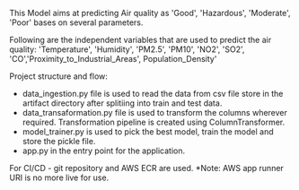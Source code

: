This Model aims at predicting Air quality as 'Good', 'Hazardous', 'Moderate', 'Poor' bases on several parameters.

Following are the independent variables that are used to predict the air quality:
'Temperature', 'Humidity', 'PM2.5', 'PM10', 'NO2', 'SO2', 'CO','Proximity_to_Industrial_Areas', Population_Density'

Project structure and flow:
- data_ingestion.py file is used to read the data from csv file store in the artifact directory after splitiing into train and test data.
- data_transaformation.py file is used to transform the columns wherever required. Transformation pipeline is created using ColumnTransformer.
- model_trainer.py is used to pick the best model, train the model and store the pickle file.
- app.py in the entry point for the application.

For CI/CD - git repository and AWS ECR are used.
*Note: AWS app runner URI is no more live for use.